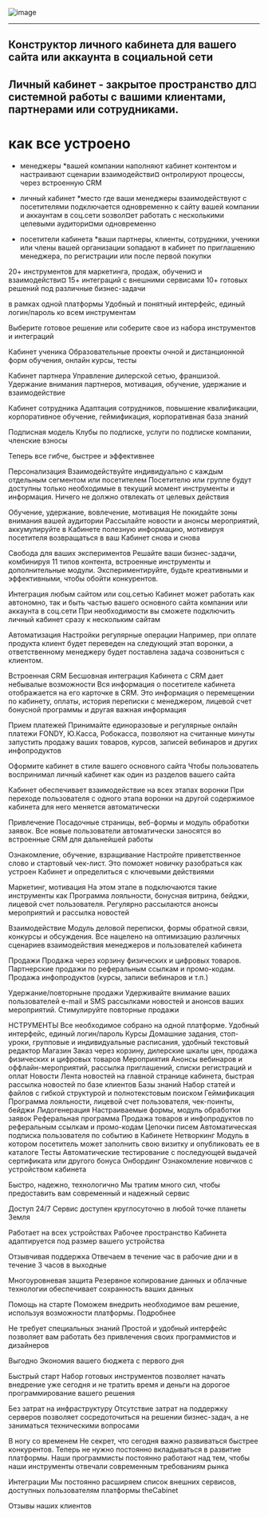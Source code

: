 ![image](https://user-images.githubusercontent.com/90931685/173171528-eb162e94-d489-4b9e-abd0-709220bee28d.png)
___________________________________________________________________________

## Конструктор личного кабинета для вашего сайта или аккаунта в социальной сети
## Личный кабинет - закрытое пространство дл¤ системной работы с вашими клиентами, партнерами или сотрудниками.


# как все устроено

* менеджеры
 *вашей компании
 наполняют кабинет контентом и настраивают сценарии взаимодействи¤
 онтролируют процессы, через встроенную CRM
 
* личный кабинет
 *место где ваши менеджеры
 взаимодействуют с посетителями
 подключается одновременно к сайту вашей компании и аккаунтам в соц.сети
 ѕозвол¤ет работать с несколькими целевыми аудитори¤ми одновременно

* посетители кабинета
 *ваши партнеры, клиенты, сотрудники, ученики или члены вашей организации
 ѕопадают в кабинет по приглашению менеджера, по регистрации или после первой покупки


20+
инструментов для
маркетинга, продаж, обучени¤ и взаимодействи¤
15+
интеграций
с внешними сервисами
10+
готовых решений
под различные бизнес-задачи

в рамках одной платформы
Удобный и понятный интерфейс, единый логин/пароль ко всем инструментам


Выберите готовое решение
или соберите свое из набора инструментов и интеграций

Кабинет ученика
Образовательные проекты очной и дистанционной форм обучения, онлайн курсы, тесты

Кабинет партнера
Управление дилерской сетью, франшизой. Удержание внимания партнеров, мотивация, обучение, удержание и взаимодействие

Кабинет сотрудника
Адаптация сотрудников, повышение квалификации, корпоративное обучение, геймификация, корпоративная база знаний

Подписная модель
Клубы по подписке, услуги по подписке компании, членские взносы



Теперь все гибче, быстрее и эффективнее

Персонализация
Взаимодействуйте индивидуально
с каждым отдельным сегментом или посетителем
Посетителю или группе будут доступны только необходимые в текущий момент
инструменты и информация. Ничего не должно отвлекать от целевых действия

Обучение, удержание,
вовлечение, мотивация
Не покидайте зоны внимания вашей аудитории
Рассылайте новости и анонсы мероприятий, аккумулируйте
в Кабинете полезную информацию, мотивируя посетителя возвращаться в ваш Кабинет снова и снова

Свобода для ваших экспериментов
Решайте ваши бизнес-задачи, комбинируя 11 типов контента, встроенные инструменты и дополнительные модули.
Экспериментируйте, будьте креативными и эффективными,
чтобы обойти конкурентов.

Интеграция любым сайтом или соц.сетью
Кабинет может работать как автономно, так и быть частью вашего основного сайта компании или аккаунта в соц.сети
При необходимости вы сможете подключить личный кабинет сразу к нескольким сайтам

Автоматизация
Настройки регулярные операции
Например, при оплате продукта клиент будет переведен на следующий 
этап воронки, а ответственному менеджеру будет поставлена задача созвониться с клиентом.

Встроенная CRM
Бесшовная интеграция Кабинета с CRM дает небывалые возможности
Вся информация о посетителе кабинета отображается на его карточке в CRM. Это информация о перемещении 
по кабинету, оплаты, история переписки с менеджером, лицевой счет бонусной программы и другая важная информация

Прием платежей
Принимайте единоразовые и регулярные онлайн платежи
FONDY, Ю.Касса, Робокасса, позволяют на считанные минуты запустить
продажу ваших товаров, курсов, записей вебинаров и других инфопродуктов

Оформите кабинет в стиле
вашего основного сайта
Чтобы пользователь воспринимал личный кабинет как один из разделов вашего сайта


Кабинет обеспечивает взаимодействие
на всех этапах воронки
При переходе пользователя с одного этапа воронки на другой содержимое кабинета для него меняется автоматически

Привлечение
Посадочные страницы, веб-формы и модуль обработки 
заявок. Все новые пользователи автоматически заносятся во встроенные CRM для дальнейшей работы

Ознакомление, обучение,
взращивание
Настройте приветственное слово и стартовый чек-лист. Это поможет новичку разобраться как
устроен Кабинет и определиться с ключевыми действиями

Маркетинг, мотивация
На этом этапе в подключаются такие инструменты как Программа лояльности, бонусная 
витрина, бейджи, лицевой счет пользователя. Регулярно рассылаются анонсы мероприятий и рассылка новостей

Взаимодействие
Модуль деловой переписки, формы обратной связи, конкурсы и обсуждения. 
Все нацелено на оптимизацию различных сценариев взаимодействия менеджеров и пользователей кабинета

Продажи
Продажа через корзину физических и цифровых товаров. 
Партнерские продажи по реферальным ссылкам и промо-кодам. Продажа инфопродуктов (курсы, записи вебинаров и т.п.)

Удержание/повторныне продажи
Удерживайте внимание ваших пользователей e-mail и SMS рассылками новостей и анонсов ваших мероприятий. 
Стимулируйте повторные продажи


НСТРУМЕНТЫ
Все необходимое собрано на одной платформе.
Удобный интерфейс, единый логин/пароль
	Курсы
Домашние задания, стоп-уроки, групповые и индивидуальные расписания, удобный текстовый редактор
	Магазин
Заказ через корзину, дилерские шкалы цен, продажа физических и цифровых товаров
	Мероприятия
Анонсы вебинаров и оффлайн-мероприятий, рассылка приглашений, списки регистраций и оплат
	Новости
Лента новостей на главной странице кабинета, быстрая рассылка новостей по базе клиентов
	Базы знаний
Набор статей и файлов с гибкой структурой и полнотекстовым поиском
	Геймификация
Программа лояльности, лицевой счет пользователя, чек-поинты, бейджи
	Лидогенерация
Настраиваемые формы, модуль обработки заявок
	Реферальная программа
Продажа товаров и инфопродуктов по реферальным ссылкам и промо-кодам
	Цепочки писем
Автоматическая подписка пользователя по событию в Кабинете
	Нетворкинг
Модуль в котором посетитель может заполнить свою визитку и опубликовать ее в каталоге
	Тесты
Автоматические тестирование с последующей выдачей сертификата или другого бонуса
	Онбординг
Ознакомление новичков с устройством кабинета



Быстро, надежно, технологично
Мы тратим много сил, чтобы предоставить вам современный и надежный сервис

Доступ 24/7
Сервис доступен круглосуточно в любой точке планеты Земля

Работает на всех устройствах
Рабочее пространство Кабинета адаптируется под размер вашего устройства

Отзывчивая поддержка
Отвечаем в течение час в рабочие дни и в течение 3 часов в выходные

Многоуровневая защита
Резервное копирование данных и облачные технологии обеспечивает сохранность ваших данных

Помощь на старте
Поможем внедрить необходимое вам решение, используя возможности платформы. Подробнее

Не требует специальных знаний
Простой и удобный интерфейс позволяет вам работать без привлечения своих программистов и дизайнеров


Выгодно
Экономия вашего бюджета с первого дня

Быстрый старт
Набор готовых инструментов позволяет начать внедрение уже сегодня и не тратить время и деньги на дорогое 
программирование вашего решения

Без затрат на инфраструктуру
Отсутствие затрат на поддержку серверов позволяет сосредоточиться на решении бизнес-задач, 
а не заниматься техническими вопросами

В ногу со временем
Не секрет, что сегодня важно развиваться быстрее конкурентов. Теперь не нужно постоянно вкладываться 
в развитие платформы. Наши программисты постоянно 
работают над тем, чтобы наши инструменты отвечали современным требованиям рынка


Интеграции
Мы постоянно расширяем список внешних сервисов, доступных пользователям платформы theCabinet

Отзывы наших клиентов



